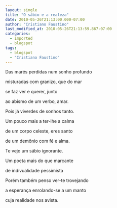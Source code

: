 ```yaml
---
layout: single
title: "O sábio e a realeza"
date: 2010-05-26T21:13:00.000-07:00
author: "Cristiano Faustino"
last_modified_at: 2010-05-26T21:13:59.867-07:00
categories:
  - imported
  - blogspot
tags:
  - blogspot
  - "Cristiano Faustino"
---
```


Das marés perdidas num sonho profundo



misturadas com granizo, que do mar



se faz ver e querer, junto



ao abismo de um verbo, amar.







Pois já viverdes de sonhos tanto.



Um pouco mais a ter-lhe a calma



de um corpo celeste, eres santo



de um demônio com fé e alma.







Te vejo um sábio ignorante.



Um poeta mais do que marcante



de indivualidade pessimista







Porém também penso ver-te trovejando



a esperança enrolando-se a um manto



cuja realidade nos avista.